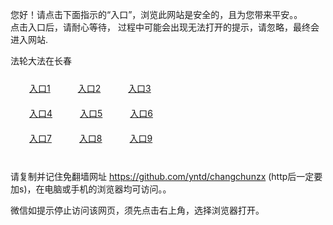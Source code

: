 您好！请点击下面指示的“入口”，浏览此网站是安全的，且为您带来平安。。 <br/>
点击入口后，请耐心等待， 过程中可能会出现无法打开的提示，请忽略，最终会进入网站. </br>

法轮大法在长春<br/>
<div style="padding:10px"><a style="margin:20px" target="_blank" href="https://d25234bsvyebot.cloudfront.net/2Qpsp?ubixfid" id="ccLink1" rel="nofollow">入口1</a> <a target="_blank" style="margin:20px" href="https://d20rtmp7od35h4.cloudfront.net/2Qpsp?xnfktw" id="ccLink2" rel="nofollow">入口2</a> <a style="margin:20px" target="_blank" href="https://d1f97fm1ta3wcy.cloudfront.net/2Qpsp?sayzxmrl" id="ccLink3" rel="nofollow">入口3</a></div>

<div style="padding:10px" ><a style="margin:20px" target="_blank" href="https://d25234bsvyebot.cloudfront.net/2Qpsp?ubixfid" id="ccLink4" rel="nofollow">入口4</a> <a style="margin:20px" href="https://d20rtmp7od35h4.cloudfront.net/2Qpsp?xnfktw" target="_blank" id="ccLink5" rel="nofollow">入口5</a> <a style="margin:20px" href="https://d1f97fm1ta3wcy.cloudfront.net/2Qpsp?sayzxmrl" target="_blank" id="ccLink6" rel="nofollow">入口6</a></div>

<div style="padding:10px"><a style="margin:20px" target="_blank" href="https://d25234bsvyebot.cloudfront.net/2Qpsp?ubixfid" id="ccLink7" rel="nofollow">入口7</a> <a style="margin:20px" href="https://d20rtmp7od35h4.cloudfront.net/2Qpsp?xnfktw" target="_blank" id="ccLink8" rel="nofollow">入口8</a> <a style="margin:20px" target="_blank" href="https://d1f97fm1ta3wcy.cloudfront.net/2Qpsp?sayzxmrl" id="ccLink9" rel="nofollow">入口9</a></div>

<br/>



请复制并记住免翻墙网址 https://github.com/yntd/changchunzx (http后一定要加s)，在电脑或手机的浏览器均可访问。。<br/>

微信如提示停止访问该网页，须先点击右上角，选择浏览器打开。
